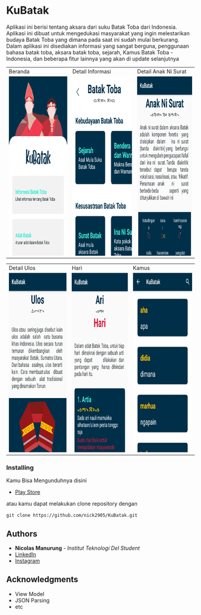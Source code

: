 # KuBatak

Aplikasi ini berisi tentang aksara dari suku Batak Toba dari Indonesia. Aplikasi ini dibuat untuk mengedukasi masyarakat yang ingin melestarikan budaya Batak Toba yang dimana pada saat ini sudah mulai berkurang. Dalam aplikasi ini disediakan informasi yang sangat berguna, penggunaan bahasa batak toba, aksara batak toba, sejarah, Kamus Batak Toba - Indonesia, dan beberapa fitur lainnya yang akan di update selanjutnya

<table>
  <tr>
    <td>Beranda</td>
     <td>Detail Informasi</td>
     <td>Detail Anak Ni Surat</td>
  </tr>
  <tr>
    <td><img src="https://github.com/nick2905/KuBatak/blob/master/assets/beranda.png" width=270 height=480></td>
    <td><img src="https://github.com/nick2905/KuBatak/blob/master/assets/DetailInformasi.png" width=270 height=480></td>
    <td><img src="https://github.com/nick2905/KuBatak/blob/master/assets/DetailAnakNiSurat.png" width=270 height=480></td>
  </tr>
 </table>
 <table>
  <tr>
    <td>Detail Ulos</td>
     <td>Hari</td>
     <td>Kamus</td>
  </tr>
  <tr>
    <td><img src="https://github.com/nick2905/KuBatak/blob/master/assets/DetailUlos.png" width=270 height=480></td>
    <td><img src="https://github.com/nick2905/KuBatak/blob/master/assets/Hari.png" width=270 height=480></td>
    <td><img src="https://github.com/nick2905/KuBatak/blob/master/assets/kamus.jpg" width=270 height=480></td>
  </tr>
 </table>

### Installing

Kamu Bisa Mengunduhnya disini

* [Play Store](https://play.google.com/store/apps/details?id=com.toba.nick2905.kubatak) 

atau kamu dapat melakukan clone repository dengan

```
git clone https://github.com/nick2905/KuBatak.git
```

## Authors

* **Nicolas Manurung** - *Institut Teknologi Del Student* 
* [LinkedIn](https://www.linkedin.com/in/nicolas-manurung-263204190/)
* [Instagram](https://www.instagram.com/nicolasmanurung/)


## Acknowledgments

* View Model
* JSON Parsing
* etc

